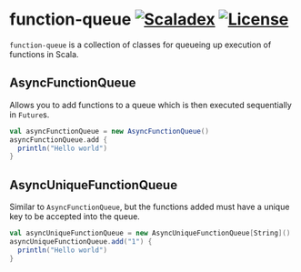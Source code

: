 [scaladexImg]: https://index.scala-lang.org/kemichal/function-queue/function-queue/latest.svg
[scaladexLink]: https://index.scala-lang.org/kemichal/function-queue/function-queue
[licenseImg]: https://img.shields.io/:license-MIT-blue.svg
[licenseLink]: LICENSE

# function-queue [![Scaladex][scaladexImg]][scaladexLink] [![License][licenseImg]][licenseLink]
`function-queue` is a collection of classes for queueing up execution of functions in Scala.

## AsyncFunctionQueue
Allows you to add functions to a queue which is then executed sequentially in `Future`s.

```scala
val asyncFunctionQueue = new AsyncFunctionQueue()
asyncFunctionQueue.add {
  println("Hello world")
}
```

## AsyncUniqueFunctionQueue
Similar to `AsyncFunctionQueue`, but the functions added must have a unique key to be accepted into the queue.

```scala
val asyncUniqueFunctionQueue = new AsyncUniqueFunctionQueue[String]()
asyncUniqueFunctionQueue.add("1") {
  println("Hello world")
}
```
